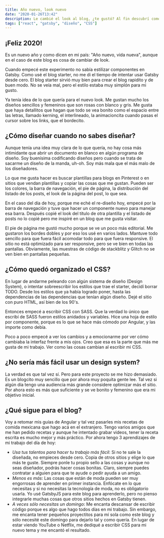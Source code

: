 ```yaml
---
title: Año nuevo, look nuevo
date: "2020-01-26T13:42"
description: Le cambié el look al blog, ¿te gustó? Al fin descubrí como estilizar componentes con GatsbyJS y eso me hizo muy feliz.
tags: ["react", "gatsby", "diseño", "CSS"]
---
```


## ¡Feliz 2020!

Es un nuevo año y como dicen en mi país: "Año nuevo, vida nueva", aunque en el caso de este blog es cosa de cambiar de look.

Cuando empecé este experimento no sabía estilizar componentes en Gatsby. Como usé el blog starter, no me di el tiempo de intentar usar Gatsby desde cero. El blog starter sirvió muy bien para crear el blog rapidito y de buen modo. No se veía mal, pero el estilo estaba muy simplón para mi gusto.

Ya tenía idea de lo que quería para el nuevo look. Me gustan mucho los diseños sencillos y femeninos que son rosas con blanco y gris. Me gusta que haya detallitos que hagan que todo se vea bonito como el espacio entre las letras, llamado kerning, el interlineado, la animacioncita cuando pasas el cursor sobre los links, que el bordecito.

## ¿Cómo diseñar cuando no sabes diseñar?

Aunque tenía una idea muy clara de lo que quería, no hay cosa más intimidante que abrir un documento en blanco en algún programa de diseño. Soy buenísima codificando diseños pero cuando se trata de sacarme un diseño de la manda, uh-oh. Soy más mala que el más malo de los diseñadores.

Lo que me gusta hacer es buscar plantillas para blogs en Pinterest o en sitios que vendan plantillas y copiar las cosas que me gustan. Pueden ser los colores, la barra de navegación, el pie de página, la distribución del listado de los posts, el look de la página del post, lo que sea.

En el caso del día de hoy, porque me eché el re-diseño hoy, empecé por la barra de navegación y tuve que hacer un componente nuevo para manejar esa barra. Después copié el look del título de otra plantilla y el listado de posts no lo copié pero me inspiré en un blog que me gusta visitar.

El pie de página me gustó mucho porque se ve un poco más editorial. Me gustaron los bordes dobles y por eso los usé en varios lados. Mantuve todo sencillo para que fuera fácil acomodar todo para que fuera responsive. El sitio no está optimizado para ser responsive, pero se ve bien en todas las pantallas. Obviamente, las muestras de código de stackblitz y Glitch no se ven bien en pantallas pequeñas.

## ¿Cómo quedó organizado el CSS?

En lugar de andarme peleando con algún sistema de diseño (Design System), o intentar sobreescribir los estilos que trae el starter, decidí borrar TODO. Desde los estilos que ya había logrado poner, hasta las dependencias de las dependencias que tenían algún diseño. Dejé el sitio con puro HTML, así bien de los 90's.

Entonces empecé a escribir CSS con SASS. Que la verdad lo único que escribí de SASS fueron estilos anidados y variables. Hice una hoja de estilo por componente, porque es lo que se hace más cómodo por Angular, y las importe como debía.

Poco a poco empecé a ver los cambios y a emocionarme por ver cómo cambiaba la interfaz frente a mis ojos. Creo que esa es la parte que más me gusta de mi trabajo. Ver como las cosas cambian al escribir mi CSS.

## ¿No sería más fácil usar un design system?

La verdad es que tal vez sí. Pero para este proyecto se me hizo demasiado. Es un blogcito muy sencillo que por ahora muy poquita gente lee. Tal vez si algún día tengo una audiencia más grande considere optimizar más el sitio. Por ahora esto es más que suficiente y se ve bonito y femenino que era mi objetivo inicial.

## ¿Qué sigue para el blog?

Voy a retomar mis guías de Angular y tal vez pasarles mis recetas de comida mexicana que hago acá en el extranjero. Tengo varios amigos que me han pedido recetas y aunque he intentado grabar videos, tener la receta escrita es mucho mejor y más práctico. Por ahora tengo 3 aprendizajes de mi trabajo del día de hoy:

- _Usa tus talentos para hacer tu trabajo más fácil_: Si no te sale la diseñada, no empieces desde cero. Copia de otros sitios y elige lo que más te guste. Siempre ponle tu propio sello a las cosas y aunque no seas diseñador, podrás hacer cosas bonitas. Claro, siempre puedes contratar a alguien para que te ayude o pedir ayuda a un amigo.
- _Menos es más_: Las cosas que están de moda pueden ser muy engorrosas de aprender en primer instancia. Enfócate en lo que necesitas y si no necesitas la tecnología de moda, no es obligatorio usarla. Yo usé GatsbyJS para este blog para aprenderlo, pero no pienso integrarle muchas cosas que otros sitios hechos en Gatsby tienen.
- _A veces sólo necesitas un domingo_: Me encanta descansar de escribir código porque es algo que hago todos días en mi trabajo. Sin embargo, me encanta tener pequeños proyectitos para mí sola como este blog y sólo necesité este domingo para dejarlo tal y como quería. En lugar de estar viendo YouTube o Netflix, me dediqué a escribir CSS para mi nuevo tema y me encantó el resultado.
